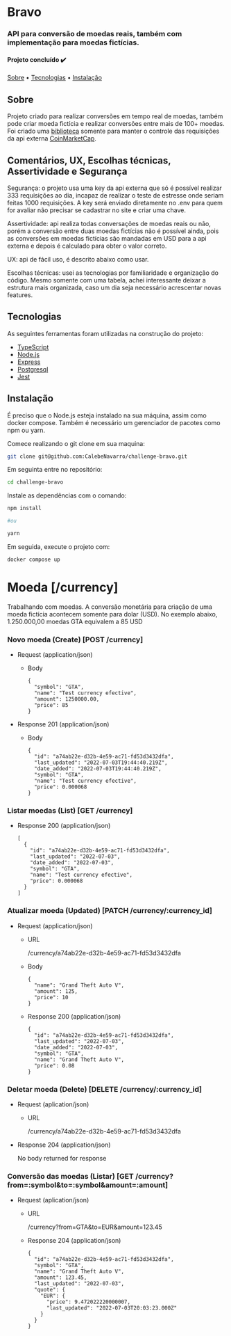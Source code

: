 # Bravo

### API para conversão de moedas reais, também com implementação para moedas fictícias.

#### Projeto concluído ✔️

[Sobre](#sobre) • [Tecnologias](#tecnologias) • [Instalação](#instalação)

## Sobre

Projeto criado para realizar conversões em tempo real de moedas, também pode criar moeda fictícia e realizar conversões entre mais de 100+ moedas. Foi criado uma [biblioteca](https://www.npmjs.com/package/kencrypto-coin-maker) somente para manter o controle das requisições da api externa [CoinMarketCap](https://coinmarketcap.com/api/documentation/v1/).

## Comentários, UX, Escolhas técnicas, Assertividade e Segurança
Segurança: o projeto usa uma key da api externa que só é possível realizar 333 requisições ao dia, incapaz de realizar o teste de estresse onde seriam feitas 1000 requisições. A key será enviado diretamente no .env para quem for avaliar não precisar se cadastrar no site e criar uma chave.

Assertividade: api realiza todas conversações de moedas reais ou não, porém a conversão entre duas moedas fictícias não é possível ainda, pois as conversões em moedas fictícias são mandadas em USD para a api externa e depois é calculado para obter o valor correto.

UX: api de fácil uso, é descrito abaixo como usar.

Escolhas técnicas: usei as tecnologias por familiaridade e organização do código. Mesmo somente com uma tabela, achei interessante deixar a estrutura mais organizada, caso um dia seja necessário acrescentar novas features. 


## Tecnologias
As seguintes ferramentas foram utilizadas na construção do projeto:

- [TypeScript](https://www.typescriptlang.org/)
- [Node.js](https://nodejs.org/en/about/)
- [Express](https://expressjs.com/)
- [Postgresql](https://www.postgresql.org/)
- [Jest](https://jestjs.io/)

## Instalação
É preciso que o Node.js esteja instalado na sua máquina, assim como docker compose. Também é necessário um gerenciador de pacotes como npm ou yarn.

Comece realizando o git clone em sua maquina:
```bash
git clone git@github.com:CalebeNavarro/challenge-bravo.git
```

Em seguinta entre no repositório:
```bash
cd challenge-bravo
```

Instale as dependências com o comando:
```bash
npm install

#ou

yarn
```

Em seguida, execute o projeto com:
```bash
docker compose up
```

# Moeda [/currency]

Trabalhando com moedas.
A conversão monetária para criação de uma moeda fictícia acontecem somente para dolar (USD). No exemplo abaixo, 1.250.000,00 moedas GTA equivalem a 85 USD

### Novo moeda (Create) [POST /currency]

+ Request (application/json)

    + Body

          {
            "symbol": "GTA",
            "name": "Test currency efective",
            "amount": 1250000.00,
            "price": 85
          }

+ Response 201 (application/json)

    + Body

          {
            "id": "a74ab22e-d32b-4e59-ac71-fd53d3432dfa",
            "last_updated": "2022-07-03T19:44:40.219Z",
            "date_added": "2022-07-03T19:44:40.219Z",
            "symbol": "GTA",
            "name": "Test currency efective",
            "price": 0.000068
          }

### Listar moedas (List) [GET /currency]

+ Response 200 (application/json)

      [
        {
          "id": "a74ab22e-d32b-4e59-ac71-fd53d3432dfa",
          "last_updated": "2022-07-03",
          "date_added": "2022-07-03",
          "symbol": "GTA",
          "name": "Test currency efective",
          "price": 0.000068
        }
      ]
      
### Atualizar moeda (Updated) [PATCH /currency/:currency_id]

+ Request (application/json)

    + URL

      /currency/a74ab22e-d32b-4e59-ac71-fd53d3432dfa

    + Body

          {
            "name": "Grand Theft Auto V",
            "amount": 125,
            "price": 10
          }

    + Response 200 (application/json)

          {
            "id": "a74ab22e-d32b-4e59-ac71-fd53d3432dfa",
            "last_updated": "2022-07-03",
            "date_added": "2022-07-03",
            "symbol": "GTA",
            "name": "Grand Theft Auto V",
            "price": 0.08
          }

### Deletar moeda (Delete) [DELETE /currency/:currency_id]

+ Request (aplication/json)

  + URL

    /currency/a74ab22e-d32b-4e59-ac71-fd53d3432dfa

+ Response 204 (application/json)

    No body returned for response


### Conversão das moedas (Listar) [GET /currency?from=:symbol&to=:symbol&amount=:amount]

+ Request (aplication/json)

  + URL

    /currency?from=GTA&to=EUR&amount=123.45

  + Response 204 (application/json)

        {
          "id": "a74ab22e-d32b-4e59-ac71-fd53d3432dfa",
          "symbol": "GTA",
          "name": "Grand Theft Auto V",
          "amount": 123.45,
          "last_updated": "2022-07-03",
          "quote": {
            "EUR": {
              "price": 9.472022220000007,
              "last_updated": "2022-07-03T20:03:23.000Z"
            }
          }
        }
